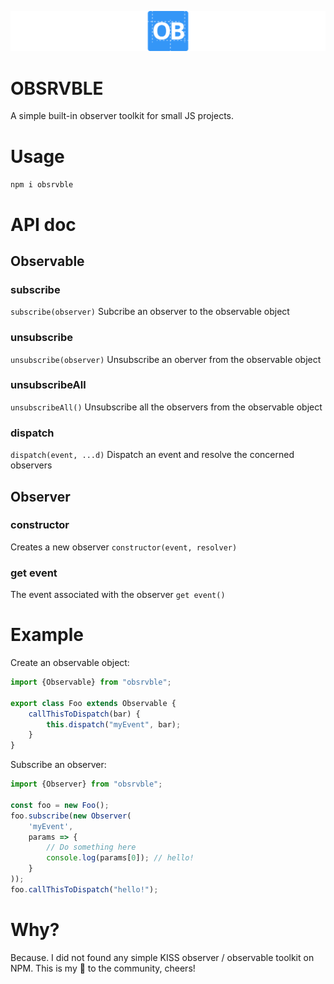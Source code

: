 ![Logo](https://raw.githubusercontent.com/TeddyGandon/icons/master/ob.svg?sanitize=true)
# OBSRVBLE
A simple built-in observer toolkit for small JS projects.

# Usage

`npm i obsrvble`

# API doc

## Observable

### subscribe
`subscribe(observer)`
Subcribe an observer to the observable object

### unsubscribe
`unsubscribe(observer)`
Unsubscribe an oberver from the observable object

### unsubscribeAll
`unsubscribeAll()`
Unsubscribe all the observers from the observable object

### dispatch
`dispatch(event, ...d)`
Dispatch an event and resolve the concerned observers

## Observer

### constructor
Creates a new observer
`constructor(event, resolver)`

### get event
The event associated with the observer
`get event()`

# Example

Create an observable object:
```js
import {Observable} from "obsrvble";

export class Foo extends Observable {
    callThisToDispatch(bar) {
        this.dispatch("myEvent", bar);
    }
}
```

Subscribe an observer:
```js
import {Observer} from "obsrvble";

const foo = new Foo();
foo.subscribe(new Observer(
    'myEvent',
    params => {
        // Do something here
        console.log(params[0]); // hello!
    }
));
foo.callThisToDispatch("hello!");
```

# Why?
Because. I did not found any simple KISS observer / observable toolkit on NPM. This is my 🎁 to the community, cheers!
